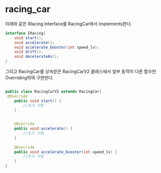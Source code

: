 # racing_car

아래와 같은 IRacing Interface를 RacingCar에서 implements한다. 

``` Java
interface IRacing{
    void start();
    void accelerate();
    void accelerate_booster(int speed_lv);
    void drift();
    void decelerateAs();
}
```

그리고 RacingCar를 상속받은 RacingCarV2 클래스에서 일부 동작이 다른 함수만 Overriding하여 구현한다.
``` Java

public class RacingCarV2 extends RacingCar{
 @Override
    public void start() {
        //추가 구현
    }

    
    @Override
    public void accelerate() {
        //추가 구현
    }
   
    @Override
    public void accelerate_booster(int speed_lv) {
        //추가 구현
    }
}

```
